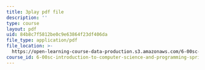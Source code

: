 ```yaml
---
title: 3play pdf file
description: ''
type: course
layout: pdf
uid: 84b8c7f5812be0c9e63864f23df406da
file_type: application/pdf
file_location: >-
  https://open-learning-course-data-production.s3.amazonaws.com/6-00sc-introduction-to-computer-science-and-programming-spring-2011/84b8c7f5812be0c9e63864f23df406da_Fixc8hVo_cY.pdf
course_id: 6-00sc-introduction-to-computer-science-and-programming-spring-2011
---
```

